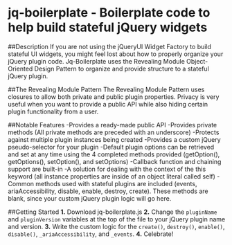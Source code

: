 jq-boilerplate - Boilerplate code to help build stateful jQuery widgets
==============

##Description
If you are not using the jQueryUI Widget Factory to build stateful UI widgets, you might feel lost about how to properly organize your jQuery plugin code.  Jq-Boilerplate uses the Revealing Module Object-Oriented Design Pattern to organize and provide structure to a stateful jQuery plugin.

##The Revealing Module Pattern
The Revealing Module Pattern uses closures to allow both private and public plugin properties.  Privacy is very useful when you want to provide a public API while also hiding certain plugin functionality from a user.

##Notable Features
	-Provides a ready-made public API
	-Provides private methods (All private methods are preceded with an underscore)
	-Protects against multiple plugin instances being created
	-Provides a custom jQuery pseudo-selector for your plugin
	-Default plugin options can be retrieved and set at any time using the 4 completed methods provided (getOption(), getOptions(), setOption(), and setOptions) 
	-Callback function and chaining support are built-in
	-A solution for dealing with the context of the this keyword (all instance properties are inside of an object literal called self)
	-Common methods used with stateful plugins are included (events, ariaAccessibility, disable, enable, destroy, create).  These methods are blank, since your custom jQuery plugin logic will go here.

##Getting Started
**1.** Download jq-boilerplate.js
**2.** Change the `pluginName` and `pluginVersion` variables at the top of the file to your jQuery plugin name and version.
**3.** Write the custom logic for the `create()`, `destroy()`, `enable()`, `disable()`, `_ariaAccessibility`, and `_events`.
**4.** Celebrate!
 